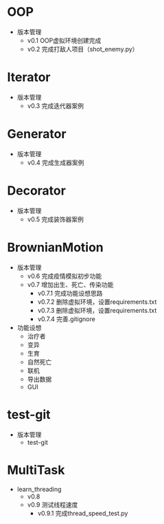 # OOP
- 版本管理
  - v0.1 OOP虚拟环境创建完成
  - v0.2 完成打敌人项目（shot_enemy.py）

# Iterator
- 版本管理
  - v0.3 完成迭代器案例

# Generator
- 版本管理
  - v0.4 完成生成器案例

# Decorator
- 版本管理
  - v0.5 完成装饰器案例

# BrownianMotion
- 版本管理
  - v0.6 完成疫情模拟初步功能
  - v0.7 增加出生、死亡、传染功能
    - v0.7.1 完成功能设想思路
    - v0.7.2 删除虚拟环境，设置requirements.txt
    - v0.7.3 删除虚拟环境，设置requirements.txt
    - v0.7.4 完善.gitignore
- 功能设想
  - 治疗者
  - 变异
  - 生育
  - 自然死亡
  - 联机
  - 导出数据
  - GUI

# test-git
- 版本管理
  - test-git

# MultiTask
- learn_threading
  - v0.8
  - v0.9 测试线程速度
    - v0.9.1 完成thread_speed_test.py
